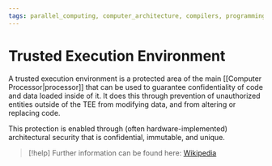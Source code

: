 ```yaml
---
tags: parallel_computing, computer_architecture, compilers, programming
---
```


# Trusted Execution Environment

A trusted execution environment is a protected area of the main [[Computer Processor|processor]] that can be used to guarantee confidentiality of code and data loaded inside of it. It does this through prevention of unauthorized entities outside of the TEE from modifying data, and from altering or replacing code.

This protection is enabled through (often hardware-implemented) architectural security that is confidential, immutable, and unique.

>[!help]
>Further information can be found here: [Wikipedia](https://en.wikipedia.org/wiki/Trusted_execution_environment)